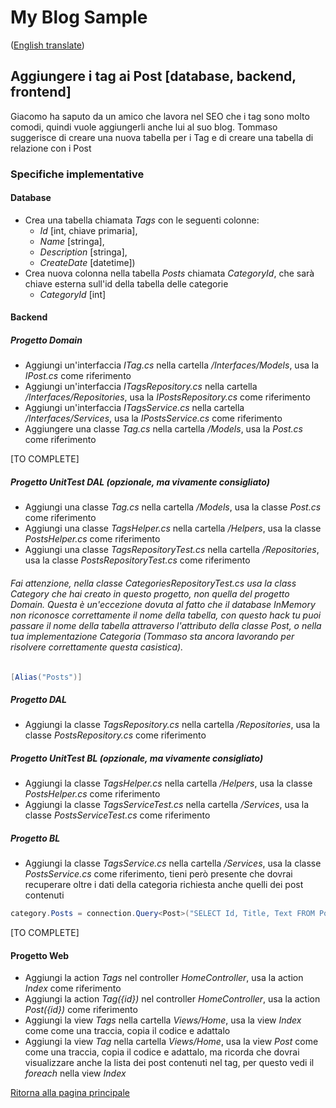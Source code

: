 # My Blog Sample  
([English translate](PostTags.md))  

## Aggiungere i tag ai Post [database, backend, frontend]
Giacomo ha saputo da un amico che lavora nel SEO che i tag sono molto comodi, quindi vuole aggiungerli anche lui al suo blog.
Tommaso suggerisce di creare una nuova tabella per i Tag e di creare una tabella di relazione con i Post

### Specifiche implementative   
#### Database
- Crea una tabella chiamata *Tags* con le seguenti colonne:  
    - *Id* [int, chiave primaria],  
    - *Name* [stringa],  
    - *Description* [stringa],  
    - *CreateDate* [datetime])  
- Crea nuova colonna nella tabella *Posts* chiamata *CategoryId*, che sarà chiave esterna sull'id della tabella delle categorie  
    - *CategoryId* [int]  

#### Backend  

##### Progetto Domain  
- Aggiungi un'interfaccia *ITag.cs* nella cartella */Interfaces/Models*, usa la *IPost.cs* come riferimento  
- Aggiungi un'interfaccia *ITagsRepository.cs* nella cartella */Interfaces/Repositories*, usa la *IPostsRepository.cs* come riferimento  
- Aggiungi un'interfaccia *ITagsService.cs* nella cartella */Interfaces/Services*, usa la *IPostsService.cs* come riferimento  
- Aggiungere una classe *Tag.cs* nella cartella */Models*, usa la *Post.cs* come riferimento  

[TO COMPLETE]  

##### Progetto UnitTest DAL (opzionale, ma vivamente consigliato)  
- Aggiungi una classe *Tag.cs* nella cartella */Models*, usa la classe *Post.cs* come riferimento
- Aggiungi una classe *TagsHelper.cs* nella cartella */Helpers*, usa la classe *PostsHelper.cs* come riferimento  
- Aggiungi una classe *TagsRepositoryTest.cs* nella cartella */Repositories*, usa la classe *PostsRepositoryTest.cs* come riferimento  

###### Fai attenzione, nella classe *CategoriesRepositoryTest.cs* usa la class *Category* che hai creato in questo progetto, non quella del progetto *Domain*. Questa è un'eccezione dovuta al fatto che il database InMemory non riconosce correttamente il nome della tabella, con questo *hack* tu puoi passare il nome della tabella attraverso l'attributo della classe *Post*, o nella tua implementazione *Categoria* (Tommaso sta ancora lavorando per risolvere correttamente questa casistica).  
```csharp
[Alias("Posts")]
```

##### Progetto DAL  
- Aggiungi la classe *TagsRepository.cs* nella cartella */Repositories*, usa la classe *PostsRepository.cs* come riferimento  

##### Progetto UnitTest BL (opzionale, ma vivamente consigliato)  
- Aggiungi la classe *TagsHelper.cs* nella cartella */Helpers*, usa la classe *PostsHelper.cs* come riferimento  
- Aggiungi la classe *TagsServiceTest.cs* nella cartella */Services*, usa la classe *PostsServiceTest.cs* come riferimento  

##### Progetto BL  
- Aggiungi la classe *TagsService.cs* nella cartella */Services*, usa la classe *PostsService.cs* come riferimento, tieni però presente che dovrai recuperare oltre i dati della categoria richiesta anche quelli dei post contenuti  
```csharp
category.Posts = connection.Query<Post>("SELECT Id, Title, Text FROM Posts WHERE CategoryId = @id ORDER BY CreateDate DESC", id);
```

[TO COMPLETE]

#### Progetto Web  
- Aggiungi la action *Tags* nel controller *HomeController*, usa la action *Index* come riferimento  
- Aggiungi la action *Tag({id})* nel controller *HomeController*, usa la action *Post({id})* come riferimento  
- Aggiungi la view *Tags* nella cartella *Views/Home*, usa la view *Index* come come una traccia, copia il codice e adattalo  
- Aggiungi la view *Tag* nella cartella *Views/Home*, usa la view *Post* come come una traccia, copia il codice e adattalo, ma ricorda che dovrai visualizzare anche la lista dei post contenuti nel tag, per questo vedi il *foreach* nella view *Index*  

[Ritorna alla pagina principale](../README_IT.md)  